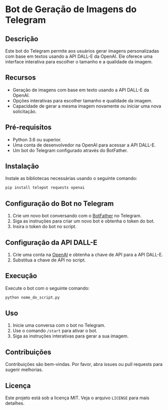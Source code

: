 
# Bot de Geração de Imagens do Telegram

## Descrição
Este bot do Telegram permite aos usuários gerar imagens personalizadas com base em textos usando a API DALL-E da OpenAI. Ele oferece uma interface interativa para escolher o tamanho e a qualidade da imagem.

## Recursos
- Geração de imagens com base em texto usando a API DALL-E da OpenAI.
- Opções interativas para escolher tamanho e qualidade da imagem.
- Capacidade de gerar a mesma imagem novamente ou iniciar uma nova solicitação.

## Pré-requisitos
- Python 3.6 ou superior.
- Uma conta de desenvolvedor na OpenAI para acessar a API DALL-E.
- Um bot do Telegram configurado através do BotFather.

## Instalação
Instale as bibliotecas necessárias usando o seguinte comando:
```bash
pip install telepot requests openai
```

## Configuração do Bot no Telegram
1. Crie um novo bot conversando com o [BotFather](https://t.me/botfather) no Telegram.
2. Siga as instruções para criar um novo bot e obtenha o token do bot.
3. Insira o token do bot no script.

## Configuração da API DALL-E
1. Crie uma conta na [OpenAI](https://openai.com/) e obtenha a chave de API para a API DALL-E.
2. Substitua a chave de API no script.

## Execução
Execute o bot com o seguinte comando:
```bash
python nome_do_script.py
```

## Uso
1. Inicie uma conversa com o bot no Telegram.
2. Use o comando `/start` para ativar o bot.
3. Siga as instruções interativas para gerar a sua imagem.

## Contribuições
Contribuições são bem-vindas. Por favor, abra issues ou pull requests para sugerir melhorias.

## Licença
Este projeto está sob a licença MIT. Veja o arquivo `LICENSE` para mais detalhes.
